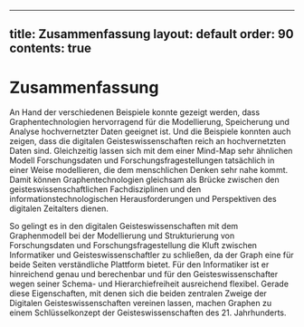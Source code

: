 

---
title: Zusammenfassung
layout: default
order: 90
contents: true
---

# Zusammenfassung

An Hand der verschiedenen Beispiele konnte gezeigt werden, dass Graphentechnologien hervorragend für die Modellierung, Speicherung und Analyse hochvernetzter Daten geeignet ist. Und die Beispiele konnten auch zeigen, dass die digitalen Geisteswissenschaften reich an hochvernetzten Daten sind. Gleichzeitig lassen sich mit dem einer Mind-Map sehr ähnlichen Modell Forschungsdaten und Forschungsfragestellungen tatsächlich in einer Weise modellieren, die dem menschlichen Denken sehr nahe kommt. Damit können Graphentechnologien gleichsam als Brücke zwischen den geisteswissenschaftlichen Fachdisziplinen und den informationstechnologischen Herausforderungen und Perspektiven des digitalen Zeitalters dienen.

So gelingt es in den digitalen Geisteswissenschaften mit dem Graphenmodell bei der Modellierung und Strukturierung von Forschungsdaten und Forschungsfragestellung die Kluft zwischen Informatiker und Geisteswissenschaftler zu schließen, da der Graph eine für beide Seiten verständliche Plattform bietet. Für den Informatiker ist er hinreichend genau und berechenbar und für den Geisteswissenschafter wegen seiner Schema- und Hierarchiefreiheit ausreichend flexibel. Gerade diese Eigenschaften, mit denen sich die beiden zentralen Zweige der Digitalen Geisteswissenschaften vereinen lassen, machen Graphen zu einem Schlüsselkonzept der Geisteswissenschaften des 21. Jahrhunderts.

